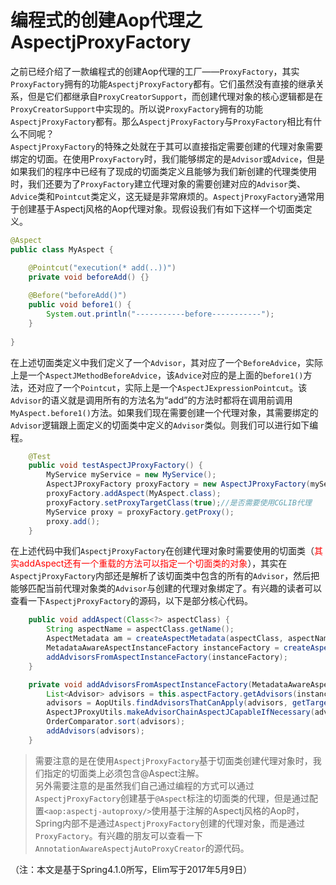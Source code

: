 # 编程式的创建Aop代理之AspectjProxyFactory
之前已经介绍了一款编程式的创建Aop代理的工厂——`ProxyFactory`，其实`ProxyFactory`拥有的功能`AspectjProxyFactory`都有。它们虽然没有直接的继承关系，但是它们都继承自`ProxyCreatorSupport`，而创建代理对象的核心逻辑都是在`ProxyCreatorSupport`中实现的。所以说`ProxyFactory`拥有的功能`AspectjProxyFactory`都有。那么`AspectjProxyFactory`与`ProxyFactory`相比有什么不同呢？  
`AspectjProxyFactory`的特殊之处就在于其可以直接指定需要创建的代理对象需要绑定的切面。在使用P`roxyFactory`时，我们能够绑定的是`Advisor`或`Advice`，但是如果我们的程序中已经有了现成的切面类定义且能够为我们新创建的代理类使用时，我们还要为了`ProxyFactory`建立代理对象的需要创建对应的`Advisor`类、`Advice`类和`Pointcut`类定义，这无疑是非常麻烦的。`AspectjProxyFactory`通常用于创建基于Aspectj风格的Aop代理对象。现假设我们有如下这样一个切面类定义。  
```java
@Aspect
public class MyAspect {

	@Pointcut("execution(* add(..))")
	private void beforeAdd() {}
	
	@Before("beforeAdd()")
	public void before1() {
		System.out.println("-----------before-----------");
	}
	
}
```
在上述切面类定义中我们定义了一个`Advisor`，其对应了一个`BeforeAdvice`，实际上是一个`AspectJMethodBeforeAdvice`，该`Advice`对应的是上面的`before1()`方法，还对应了一个`Pointcut`，实际上是一个`AspectJExpressionPointcut`。该`Advisor`的语义就是调用所有的方法名为“add”的方法时都将在调用前调用`MyAspect.before1()`方法。如果我们现在需要创建一个代理对象，其需要绑定的`Advisor`逻辑跟上面定义的切面类中定义的`Advisor`类似。则我们可以进行如下编程。  
```java
	@Test
	public void testAspectJProxyFactory() {
		MyService myService = new MyService();
		AspectJProxyFactory proxyFactory = new AspectJProxyFactory(myService);
		proxyFactory.addAspect(MyAspect.class);
		proxyFactory.setProxyTargetClass(true);//是否需要使用CGLIB代理
		MyService proxy = proxyFactory.getProxy();
		proxy.add();
	}
```
在上述代码中我们`AspectjProxyFactory`在创建代理对象时需要使用的切面类（<font color="red">其实addAspect还有一个重载的方法可以指定一个切面类的对象</font>），其实在`AspectjProxyFactory`内部还是解析了该切面类中包含的所有的`Advisor`，然后把能够匹配当前代理对象类的`Advisor`与创建的代理对象绑定了。有兴趣的读者可以查看一下`AspectjProxyFactory`的源码，以下是部分核心代码。
```java
	public void addAspect(Class<?> aspectClass) {
		String aspectName = aspectClass.getName();
		AspectMetadata am = createAspectMetadata(aspectClass, aspectName);
		MetadataAwareAspectInstanceFactory instanceFactory = createAspectInstanceFactory(am, aspectClass, aspectName);
		addAdvisorsFromAspectInstanceFactory(instanceFactory);
	}

	private void addAdvisorsFromAspectInstanceFactory(MetadataAwareAspectInstanceFactory instanceFactory) {
		List<Advisor> advisors = this.aspectFactory.getAdvisors(instanceFactory);
		advisors = AopUtils.findAdvisorsThatCanApply(advisors, getTargetClass());
		AspectJProxyUtils.makeAdvisorChainAspectJCapableIfNecessary(advisors);
		OrderComparator.sort(advisors);
		addAdvisors(advisors);
	}
```


> 需要注意的是在使用`AspectjProxyFactory`基于切面类创建代理对象时，我们指定的切面类上必须包含@Aspect注解。  
> 另外需要注意的是虽然我们自己通过编程的方式可以通过`AspectjProxyFactory`创建基于`@Aspect`标注的切面类的代理，但是通过配置`<aop:aspectj-autoproxy/>`使用基于注解的Aspectj风格的Aop时，Spring内部不是通过`AspectjProxyFactory`创建的代理对象，而是通过`ProxyFactory`。有兴趣的朋友可以查看一下`AnnotationAwareAspectjAutoProxyCreator`的源代码。

（注：本文是基于Spring4.1.0所写，Elim写于2017年5月9日）